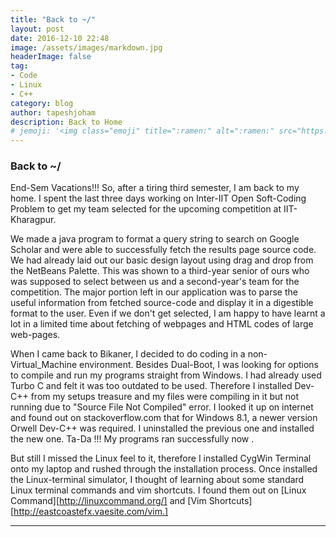 ```yaml
---
title: "Back to ~/"
layout: post
date: 2016-12-10 22:48
image: /assets/images/markdown.jpg
headerImage: false
tag:
- Code
- Linux
- C++
category: blog
author: tapeshjoham
description: Back to Home
# jemoji: '<img class="emoji" title=":ramen:" alt=":ramen:" src="https://assets.github.com/images/icons/emoji/unicode/1f35c.png" height="20" width="20" align="absmiddle">'
---
```


### Back to ~/ 
 End-Sem Vacations!!!
So, after a tiring third semester, I am back to my home. I spent the last three days working on Inter-IIT Open Soft-Coding Problem to get my team selected for the upcoming competition at IIT-Kharagpur.

We made a java program to format a query string to search on Google Scholar and were able to successfully fetch the results page source code. We had already laid out our basic design layout using drag and drop from the NetBeans Palette. This was shown to a third-year senior of ours who was supposed to select between us and a second-year's team for the competition. The major portion left in our application was to parse the useful information from fetched source-code and display it in a digestible format to the user. Even if we don't get selected, I am happy to have learnt a lot in a limited time about fetching of webpages and HTML codes of large web-pages.

When I came back to Bikaner, I decided to do coding in a non-Virtual_Machine environment. Besides Dual-Boot, I was looking for options to compile and run my programs straight from Windows. I had already used Turbo C and felt it was too outdated to be used. Therefore I installed Dev-C++ from my setups treasure and my files were compiling in it but not running due to "Source File Not Compiled" error. I looked it up on internet and found out on stackoverflow.com that for Windows 8.1, a newer version Orwell Dev-C++ was required. I uninstalled the previous one and installed the new one. Ta-Da !!! My programs ran successfully now .

But still I missed the Linux feel to it, therefore I installed CygWin Terminal onto my laptop and rushed through the installation process.
Once installed the Linux-terminal simulator, I thought of learning about some standard Linux terminal commands and vim shortcuts. I found them out on [Linux Command][http://linuxcommand.org/] and [Vim Shortcuts][http://eastcoastefx.vaesite.com/vim.] 

---
